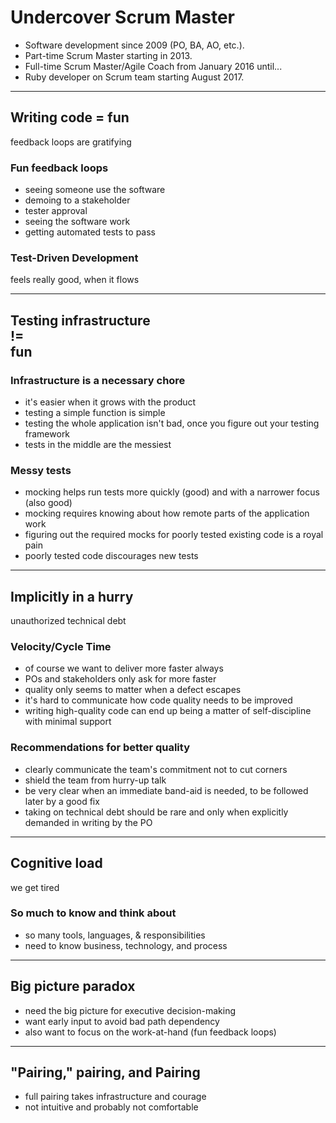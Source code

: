 # Undercover Scrum Master


* Software development since 2009 (PO, BA, AO, etc.).
* Part-time Scrum Master starting in 2013.
* Full-time Scrum Master/Agile Coach from January 2016 until...
* Ruby developer on Scrum team starting August 2017.

---

## Writing code = fun

feedback loops are gratifying


### Fun feedback loops

* seeing someone use the software
* demoing to a stakeholder
* tester approval
* seeing the software work
* getting automated tests to pass


### Test-Driven Development

feels really good, when it flows

---

## Testing infrastructure <br/> != <br/> fun


### Infrastructure is a necessary chore

* it's easier when it grows with the product
* testing a simple function is simple
* testing the whole application isn't bad, once you figure out your testing framework
* tests in the middle are the messiest


### Messy tests

* mocking helps run tests more quickly (good) and with a narrower focus (also good)
* mocking requires knowing about how remote parts of the application work
* figuring out the required mocks for poorly tested existing code is a royal pain
* poorly tested code discourages new tests

---

## Implicitly in a hurry

unauthorized technical debt


### Velocity/Cycle Time

* of course we want to deliver more faster always
* POs and stakeholders only ask for more faster
* quality only seems to matter when a defect escapes
* it's hard to communicate how code quality needs to be improved
* writing high-quality code can end up being a matter of self-discipline with minimal support


### Recommendations for better quality

* clearly communicate the team's commitment not to cut corners
* shield the team from hurry-up talk
* be very clear when an immediate band-aid is needed, to be followed later by a good fix
* taking on technical debt should be rare and only when explicitly demanded in writing by the PO

---

## Cognitive load

we get tired


### So much to know and think about

* so many tools, languages, & responsibilities
* need to know business, technology, and process

---

## Big picture paradox


* need the big picture for executive decision-making
* want early input to avoid bad path dependency
* also want to focus on the work-at-hand (fun feedback loops)

---

## "Pairing," pairing, and Pairing


* full pairing takes infrastructure and courage
* not intuitive and probably not comfortable